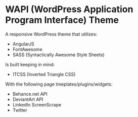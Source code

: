 # WAPI (WordPress Application Program Interface) Theme
A responsive WordPress theme that utilizes:

* AngularJS
* FontAwesome
* SASS (Syntactically Awesome Style Sheets)

Is built keeping in mind:

* ITCSS (Inverted Triangle CSS)

With the following page tmeplates/plugins/widgets:

* Behance.net API
* DeviantArt API
* LinkedIn ScreenScrape
* Twitter
